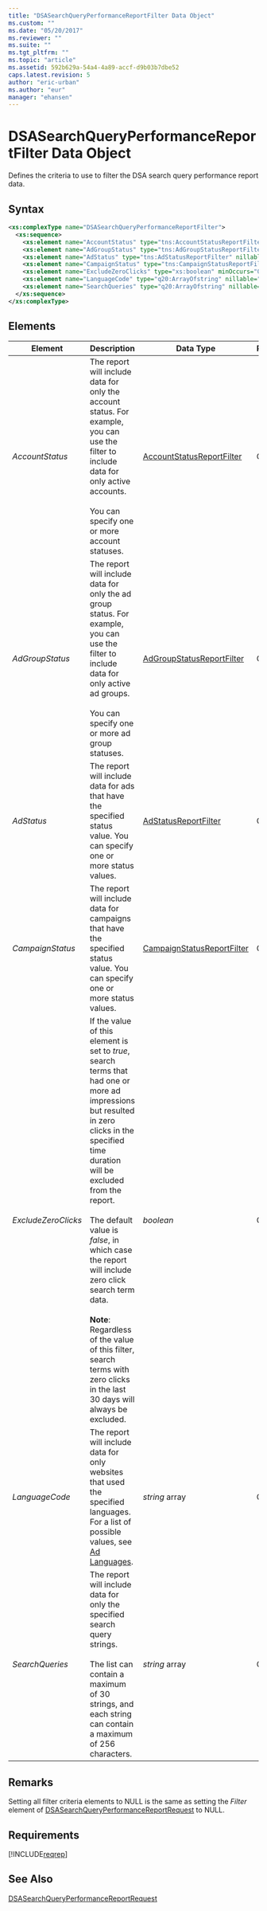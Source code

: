```yaml
---
title: "DSASearchQueryPerformanceReportFilter Data Object"
ms.custom: ""
ms.date: "05/20/2017"
ms.reviewer: ""
ms.suite: ""
ms.tgt_pltfrm: ""
ms.topic: "article"
ms.assetid: 592b629a-54a4-4a89-accf-d9b03b7dbe52
caps.latest.revision: 5
author: "eric-urban"
ms.author: "eur"
manager: "ehansen"
---
```

# DSASearchQueryPerformanceReportFilter Data Object
Defines the criteria to use to filter the DSA search query performance report data.

## Syntax

```xml
<xs:complexType name="DSASearchQueryPerformanceReportFilter">
  <xs:sequence>
    <xs:element name="AccountStatus" type="tns:AccountStatusReportFilter" nillable="true" minOccurs="0"/>
    <xs:element name="AdGroupStatus" type="tns:AdGroupStatusReportFilter" nillable="true" minOccurs="0"/>
    <xs:element name="AdStatus" type="tns:AdStatusReportFilter" nillable="true" minOccurs="0"/>
    <xs:element name="CampaignStatus" type="tns:CampaignStatusReportFilter" nillable="true" minOccurs="0"/>
    <xs:element name="ExcludeZeroClicks" type="xs:boolean" minOccurs="0"/>
    <xs:element name="LanguageCode" type="q20:ArrayOfstring" nillable="true" minOccurs="0" xmlns:q20="http://schemas.microsoft.com/2003/10/Serialization/Arrays"/>
    <xs:element name="SearchQueries" type="q20:ArrayOfstring" nillable="true" minOccurs="0" xmlns:q21="http://schemas.microsoft.com/2003/10/Serialization/Arrays"/>
  </xs:sequence>
</xs:complexType>
```

## <a name="Elements"></a>Elements

|Element|Description|Data Type|Required/Optional|
|-----------|---------------|-------------|---------------------|
|*AccountStatus*|The report will include data for only the account status. For example, you can use the filter to include data for only active accounts.<br /><br />You can specify one or more account statuses.|[AccountStatusReportFilter](../reporting-api/accountstatusreportfilter-value-set.md)|Optional|
|*AdGroupStatus*|The report will include data for only the ad group status. For example, you can use the filter to include data for only active ad groups.<br /><br />You can specify one or more ad group statuses.|[AdGroupStatusReportFilter](../reporting-api/adgroupstatusreportfilter-value-set.md)|Optional|
|*AdStatus*|The report will include data for ads that have the specified status value. You can specify one or more status values.|[AdStatusReportFilter](../reporting-api/adstatusreportfilter-value-set.md)|Optional|
|*CampaignStatus*|The report will include data for campaigns that have the specified status value. You can specify one or more status values.|[CampaignStatusReportFilter](../reporting-api/campaignstatusreportfilter-value-set.md)|Optional|
|*ExcludeZeroClicks*|If the value of this element is set to *true*, search terms that had one or more ad impressions but resulted in zero clicks in the specified time duration will be excluded from the report.<br /><br />The default value is *false*, in which case the report will include zero click search term data.<br /><br />**Note**: Regardless of the value of this filter, search terms with zero clicks in the last 30 days will always be excluded.|*boolean*|Optional|
|*LanguageCode*|The report will include data for only websites that used the specified languages. For a list of possible values, see [Ad Languages](~/concepts/ad-languages.md).|*string* array|Optional|
|*SearchQueries*|The report will include data for only the specified search query strings.<br /><br />The list can contain a maximum of 30 strings, and each string can contain a maximum of 256 characters.|*string* array|Optional|

## Remarks
Setting all filter criteria elements to NULL is the same as setting the *Filter* element of [DSASearchQueryPerformanceReportRequest](../reporting-api/dsasearchqueryperformancereportrequest-data-object.md) to NULL.

## Requirements
[!INCLUDE[reqrep](../reporting-api/includes/reqrep.md)]

## See Also
[DSASearchQueryPerformanceReportRequest](../reporting-api/dsasearchqueryperformancereportrequest-data-object.md)  
